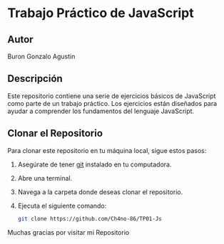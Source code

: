 # Trabajo Práctico de JavaScript

## Autor
Buron Gonzalo Agustin

## Descripción
Este repositorio contiene una serie de ejercicios básicos de JavaScript como parte de un trabajo práctico. Los ejercicios están diseñados para ayudar a comprender los fundamentos del lenguaje JavaScript.

## Clonar el Repositorio

Para clonar este repositorio en tu máquina local, sigue estos pasos:

1. Asegúrate de tener [git](https://git-scm.com/downloads) instalado en tu computadora.
2. Abre una terminal.
3. Navega a la carpeta donde deseas clonar el repositorio.
4. Ejecuta el siguiente comando:

   ```bash
   git clone https://github.com/Ch4no-86/TP01-Js
   
Muchas gracias por visitar mi Repositorio